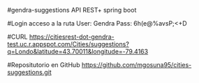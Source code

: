 #gendra-suggestions
API REST+ spring boot 

#Login acceso a la ruta 
User: Gendra Pass: 6h(e@%avsP;<+D

#CURL
https://citiesrest-dot-gendra-test.uc.r.appspot.com/Cities/suggestions?q=Londo&latitude=43.70011&longitude=-79.4163

#Repositutorio en GitHub 
https://github.com/mgosuna95/cities-suggestions.git
